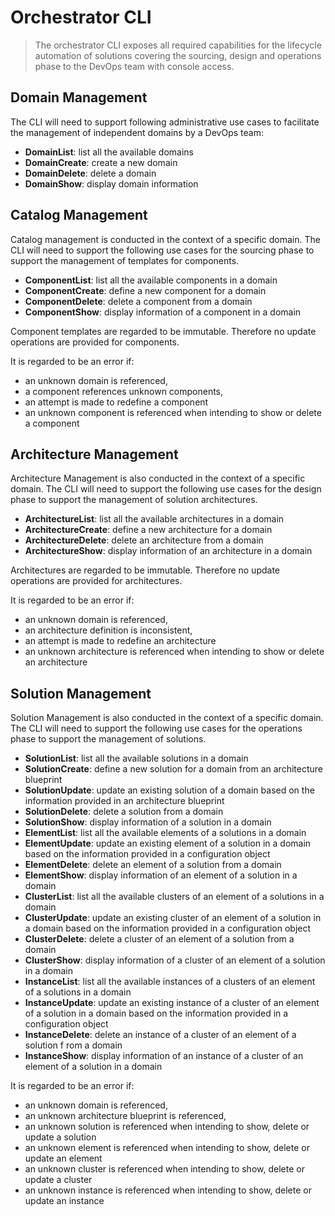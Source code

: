 Orchestrator CLI
================

> The orchestrator CLI exposes all required capabilities for the lifecycle
  automation of solutions covering the sourcing, design and operations phase
  to the DevOps team with console access.

Domain Management
-----------------

The CLI will need to support following administrative use cases to facilitate
the management of independent domains by a DevOps team:

- **DomainList**: list all the available domains
- **DomainCreate**: create a new domain
- **DomainDelete**: delete a domain
- **DomainShow**: display domain information

Catalog Management
------------------

Catalog management is conducted in the context of a specific domain.
The CLI will need to support the following use cases for the sourcing phase
to support the management of templates for components.

- **ComponentList**: list all the available components in a domain
- **ComponentCreate**: define a new component for a domain
- **ComponentDelete**: delete a component from a domain
- **ComponentShow**: display information of a component in a domain

Component templates are regarded to be immutable. Therefore no update operations
are provided for components.

It is regarded to be an error if:
- an unknown domain is referenced,
- a component references unknown components,
- an attempt is made to redefine a component
- an unknown component is referenced when intending to show or delete a
  component

Architecture Management
-----------------------

Architecture Management is also conducted in the context of a specific domain.
The CLI will need to support the following use cases for the design phase
to support the management of solution architectures.

- **ArchitectureList**: list all the available architectures in a domain
- **ArchitectureCreate**: define a new architecture for a domain
- **ArchitectureDelete**: delete an architecture from a domain
- **ArchitectureShow**: display information of an architecture in a domain

Architectures are regarded to be immutable. Therefore no update operations
are provided for architectures.

It is regarded to be an error if:
- an unknown domain is referenced,
- an architecture definition is inconsistent,
- an attempt is made to redefine an architecture
- an unknown architecture is referenced when intending to show or delete an
  architecture

Solution Management
-----------------------

Solution Management is also conducted in the context of a specific domain.
The CLI will need to support the following use cases for the operations phase
to support the management of solutions.

- **SolutionList**: list all the available solutions in a domain
- **SolutionCreate**: define a new solution for a domain from an architecture
  blueprint
- **SolutionUpdate**: update an existing solution of a domain based on the
  information provided in an architecture blueprint
- **SolutionDelete**: delete a solution from a domain
- **SolutionShow**: display information of a solution in a domain
- **ElementList**: list all the available elements of a solutions in a domain
- **ElementUpdate**: update an existing element of a solution in a domain
  based on the information provided in a configuration object
- **ElementDelete**: delete an element of a solution from a domain
- **ElementShow**: display information of an element of a solution in a domain
- **ClusterList**: list all the available clusters of an element of a solutions
  in a domain
- **ClusterUpdate**: update an existing cluster of an element of a solution in a
  domain based on the information provided in a configuration object
- **ClusterDelete**: delete a cluster of an element of a solution from a domain
- **ClusterShow**: display information of a cluster of an element of a solution
  in a domain
- **InstanceList**: list all the available instances of a clusters of an element
  of a solutions in a domain
- **InstanceUpdate**: update an existing instance of a cluster of an element of
  a solution in a domain based on the information provided in a configuration
  object
- **InstanceDelete**: delete an instance of a cluster of an element of a solution f
  rom a domain
- **InstanceShow**: display information of an instance of a cluster of an element
  of a solution in a domain

It is regarded to be an error if:
- an unknown domain is referenced,
- an unknown architecture blueprint is referenced,
- an unknown solution is referenced when intending to show, delete or update a
  solution
- an unknown element is referenced when intending to show, delete or update an
  element
- an unknown cluster is referenced when intending to show, delete or update a
  cluster
- an unknown instance is referenced when intending to show, delete or update an
  instance
